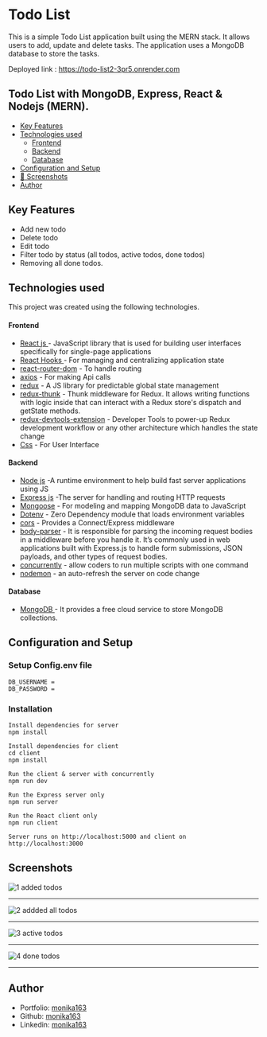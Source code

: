 # Todo List

This is a simple Todo List application built using the MERN stack. It allows users to add, update and delete tasks. The application uses a MongoDB database to store the tasks.

Deployed link : https://todo-list2-3pr5.onrender.com

## Todo List with MongoDB, Express, React & Nodejs (MERN).

- [Key Features](#key-features)
- [Technologies used](#technologies-used)
  - [Frontend](#frontend)
  - [Backend](#backend)
  - [Database](#database)
- [Configuration and Setup](#configuration-and-setup)
- [📸 Screenshots](#screenshots)
- [Author](#author)

## Key Features

- Add new todo
- Delete todo
- Edit todo
- Filter todo by status (all todos, active todos, done todos)
- Removing all done todos.

## Technologies used

This project was created using the following technologies.

#### Frontend

- [React js ](https://www.npmjs.com/package/react) - JavaScript library that is used for building user interfaces specifically for single-page applications
- [React Hooks ](https://reactjs.org/docs/hooks-intro.html) - For managing and centralizing application state
- [react-router-dom](https://www.npmjs.com/package/react-router-dom) - To handle routing
- [axios](https://www.npmjs.com/package/axios) - For making Api calls
- [redux](https://www.npmjs.com/package/redux) - A JS library for predictable global state management
- [redux-thunk](https://www.npmjs.com/package/redux-thunk) - Thunk middleware for Redux. It allows writing functions with logic inside that can interact with a Redux store's dispatch and getState methods.
- [redux-devtools-extension](https://www.npmjs.com/package/redux-devtools-extension) - Developer Tools to power-up Redux development workflow or any other architecture which handles the state change
- [Css](https://developer.mozilla.org/en-US/docs/Web/CSS) - For User Interface

#### Backend

- [Node js](https://nodejs.org/en/) -A runtime environment to help build fast server applications using JS
- [Express js](https://www.npmjs.com/package/express) -The server for handling and routing HTTP requests
- [Mongoose](https://mongoosejs.com/) - For modeling and mapping MongoDB data to JavaScript
- [Dotenv](https://www.npmjs.com/package/dotenv) - Zero Dependency module that loads environment variables
- [cors](https://www.npmjs.com/package/cors) - Provides a Connect/Express middleware
- [body-parser](https://www.npmjs.com/package/body-parser) - It is responsible for parsing the incoming request bodies in a middleware before you handle it. It’s commonly used in web applications built with Express.js to handle form submissions, JSON payloads, and other types of request bodies.
- [concurrently](https://www.npmjs.com/package/concurrently) - allow coders to run multiple scripts with one command
- [nodemon](https://www.npmjs.com/package/nodemon) - an auto-refresh the server on code change

#### Database

- [MongoDB ](https://www.mongodb.com/) - It provides a free cloud service to store MongoDB collections.

## Configuration and Setup

### Setup Config.env file

```shell
DB_USERNAME =
DB_PASSWORD =

```

### Installation

```shell
Install dependencies for server
npm install

Install dependencies for client
cd client
npm install

Run the client & server with concurrently
npm run dev

Run the Express server only
npm run server

Run the React client only
npm run client

Server runs on http://localhost:5000 and client on http://localhost:3000
```

## Screenshots

![1 added todos](https://github.com/monika163/Todo-List/assets/61625011/9cc32aea-7bf3-49a8-9187-15f8465b4bbe)

---

![2  addded all todos](https://github.com/monika163/Todo-List/assets/61625011/b60ae33d-a556-4027-b258-23ff97faffa9)

---

![3  active todos](https://github.com/monika163/Todo-List/assets/61625011/daf2f934-5287-400c-bb8b-0664df98ccb0)

---

![4  done todos](https://github.com/monika163/Todo-List/assets/61625011/66190add-a7a9-4a3e-8951-9687c6dcdeae)

---

## Author

- Portfolio: [monika163](----)
- Github: [monika163](https://github.com/monika163)
- Linkedin: [monika163](https://www.linkedin.com/in/monika-dewangan-78a427149/)

